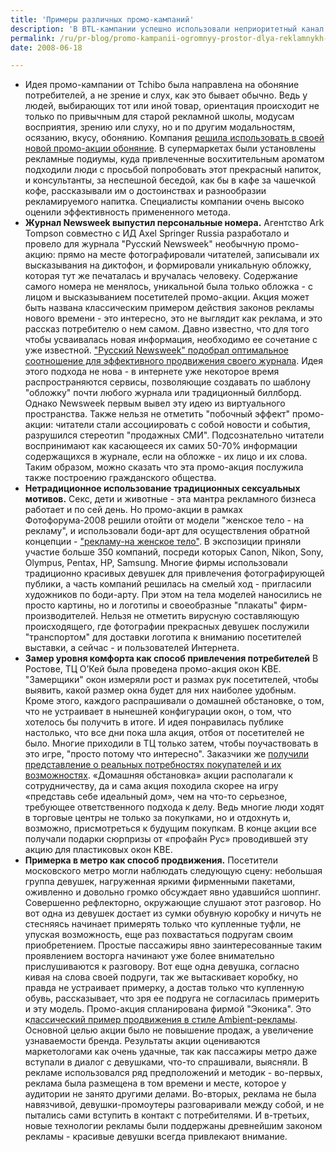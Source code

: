```yaml
---
title: 'Примеры различных промо-кампаний'
description: 'В BTL-кампании успешно использовали неприоритетный канал восприятия.'
permalink: /ru/pr-blog/promo-kampanii-ogromnyy-prostor-dlya-reklamnykh-idey
date: 2008-06-18

---
```


<ul>
<li>Идея промо-кампании от Tchibo была направлена на обоняние потребителей, а не зрение и слух, как это бывает обычно. Ведь у людей, выбирающих тот или иной товар, ориентация происходит не только по привычным для старой рекламной школы, модусам восприятия, зрению или слуху, но и по другим модальностям, осязанию, вкусу, обонянию.
Компания <a href="https://admarket.ru/news/news_7709.html">решила использовать в своей новой промо-акции обоняние</a>.   В супермаркетах были установлены рекламные подиумы, куда привлеченные восхитительным ароматом подходили люди с просьбой попробовать этот прекрасный напиток, и консультанты, за неспешной беседой, как бы в кафе за чашечкой кофе, рассказывали им о достоинствах и разнообразии рекламируемого напитка.
Специалисты компании очень высоко оценили эффективность примененного метода. </li>
<li><strong>Журнал Newsweek выпустил персональные номера.</strong>
Агентство Ark Tompson совместно с ИД Axel Springer Russia разработало и провело для журнала "Русский Newsweek" необычную промо-акцию: прямо на месте фотографировали читателей, записывали их высказывания на диктофон, и формировали уникальную обложку, которая тут же печаталась и вручалась человеку. Содержание самого номера не менялось, уникальной была только обложка - с лицом и высказыванием посетителей промо-акции. Акция может быть названа классическим примером действия законов рекламы нового времени - это интересно, это не выглядит как реклама, и это рассказ потребителю о нем самом. Давно известно, что для того чтобы усваивалась новая информация, необходимо ее сочетание с уже известной. <a href="https://www.raso.ru/index.php?action=show&amp;id=49437">"Русский Newsweek" подобрал оптимальное соотношение для эффективного продвижения своего журнала</a>.  Идея этого подхода не нова - в интернете уже некоторое время распространяются сервисы, позволяющие создавать по шаблону "обложку" почти любого журнала или традиционный биллборд. Однако Newsweek первым вывел эту идею из виртуального пространства.
Также нельзя не отметить "побочный эффект" промо-акции: читатели стали ассоциировать с собой новости и события, разрушился стереотип "продажных СМИ". Подсознательно читатели воспринимают как касающееся их самих 50-70% информации содержащихся в журнале, если на обложке - их лицо и их слова. Таким образом, можно сказать что эта промо-акция послужила также построению гражданского общества.</li>
<li><strong>Нетрадиционное использование традиционных сексуальных мотивов.</strong>
Секс, дети и животные - эта мантра рекламного бизнеса работает и по сей день. Но промо-акции в рамках Фотофорума-2008 решили отойти от модели "женское тело - на рекламу", и использовали боди-арт для осуществления обратной концепции - <a href="https://www.ferra.ru/online/digiphoto/78343/">"рекламу-на женское тело"</a>. В экспозиции приняли участие больше 350 компаний, посреди которых Canon, Nikon, Sony, Olympus, Pentax, HP, Samsung. Многие фирмы использовали традиционно красивых девушек для привлечения фотографирующей публики, а часть компаний решилась на смелый ход - пригласили художников по боди-арту. При этом на тела моделей наносились не просто картины, но и логотипы и своеобразные "плакаты" фирм-производителей. Нельзя не отметить вирусную составляющую происходящего, где фотографии прекрасных девушек послужили "транспортом" для доставки логотипа к вниманию посетителей выставки, а сейчас - и пользователей Интернета. </li>
<li><strong>Замер уровня комфорта как способ привлечения потребителей</strong>
В Ростове, ТЦ О’Кей была проведена промо-акция окон KBE. "Замерщики" окон измеряли рост и размах рук посетителей, чтобы выявить, какой размер окна будет для них наиболее удобным. Кроме этого, каждого распрашивали о домашней обстановке, о том, что не устраивает в нынешней конфигурации окон, о том, что хотелось бы получить в итоге.  И идея понравилась публике настолько, что все дни пока шла акция, отбоя от посетителей не было. Многие приходили в ТЦ только затем, чтобы поучаствовать в это игре, "просто потому что интересно". Заказчики же <a href="https://www.advis.ru/cgi-bin/new.pl?D7C6D48E-C65B-1647-BA38-2410F6761EB1">получили представление о реальных потребностях покупателей и их возможностях</a>. «Домашняя обстановка» акции располагали к сотрудничеству, да и сама акция походила скорее на игру «представь себе идеальный дом», чем на что-то серьезное, требующее ответственного подхода к делу. Ведь многие люди ходят в торговые центры не только за покупками, но и отдохнуть и, возможно, присмотреться к будущим покупкам. В конце акции все получали подарки сюрпризы от «профайн Рус» проводившей эту акцию для пластиковых окон KBE. </li>
<li> <strong>Примерка в метро как способ продвижения.</strong> Посетители московского метро могли наблюдать следующую сцену: небольшая группа девушек, нагруженная яркими фирменными пакетами, оживленно и довольно громко обсуждает явно удавшийся шоппинг. Совершенно рефлекторно, окружающие слушают этот разговор.  Но вот одна из девушек достает из сумки обувную коробку и ничуть не стесняясь начинает примерять только что купленные туфли, не упуская возможность, еще раз похвастаться подругам своим приобретением. Простые пассажиры явно заинтересованные таким проявлением восторга начинают уже более внимательно прислушиваются к разговору. Вот еще одна девушка, согласно кивая на слова своей подруги, так же вытаскивает коробку, но правда не устраивает примерку, а достав только что купленную обувь, рассказывает, что зря ее подруга не согласилась примерить и эту модель.
Промо-акция спланирована фирмой "Эконика". Это к<a href="https://www.econika.ru/ru/main/press-centre/news/news_current.shtml?2007/11//335.html">лассический пример продвижения в стиле Ambient-рекламы</a>. Основной целью акции было не повышение продаж, а увеличение узнаваемости бренда. Результаты акции оцениваются маркетологами как очень удачные, так как пассажиры метро даже вступали в диалог с девушками, что-то спрашивали, выясняли. В рекламе использовался ряд предположений и методик - во-первых, реклама была размещена в том времени и месте, которое у аудитории не занято другими делами. Во-вторых, реклама не была навязчивой, девушки-промоутеры разговаривали между собой, и не пытались сами вступить в контакт с потребителями. И в-третьих, новые технологии рекламы были поддержаны древнейшим законом рекламы - красивые девушки всегда привлекают внимание.</li>
</ul>



